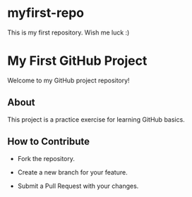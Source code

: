 # myfirst-repo
This is my first repository. Wish me luck :)

# My First GitHub Project 
 
Welcome to my GitHub project repository! 
 
## About 
 
This project is a practice exercise for learning GitHub basics. 
 
## How to Contribute 
 
- Fork the repository. 
 
- Create a new branch for your feature. 
 
- Submit a Pull Request with your changes.  
